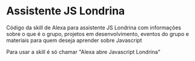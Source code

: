 # Assistente JS Londrina
Código da skill de Alexa para assistente JS Londrina com informações sobre o que é o grupo, projetos em desenvolvimento, eventos do grupo e materiais para quem deseja aprender sobre Javascript

Para usar a skill é só chamar "Alexa abre Javascript Londrina"
